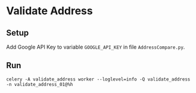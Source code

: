 
# Validate Address

## Setup

Add Google API Key to variable ```GOOGLE_API_KEY``` in file ```AddressCompare.py```.

## Run

~~~
celery -A validate_address worker --loglevel=info -Q validate_address -n validate_address_01@%h
~~~
